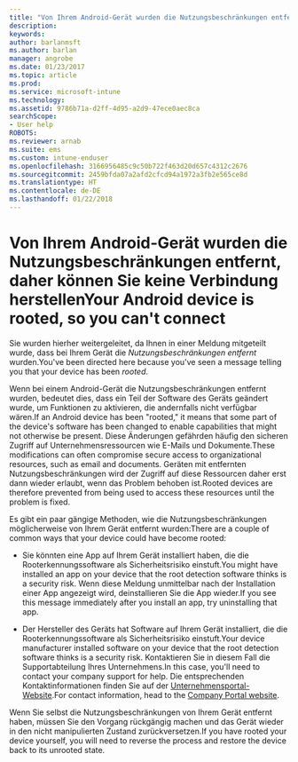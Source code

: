 ```yaml
---
title: "Von Ihrem Android-Gerät wurden die Nutzungsbeschränkungen entfernt, und es kann keine Verbindung hergestellt werden"
description: 
keywords: 
author: barlanmsft
ms.author: barlan
manager: angrobe
ms.date: 01/23/2017
ms.topic: article
ms.prod: 
ms.service: microsoft-intune
ms.technology: 
ms.assetid: 9786b71a-d2ff-4d95-a2d9-47ece0aec8ca
searchScope:
- User help
ROBOTS: 
ms.reviewer: arnab
ms.suite: ems
ms.custom: intune-enduser
ms.openlocfilehash: 3166956485c9c50b722f463d20d657c4312c2676
ms.sourcegitcommit: 2459bfda07a2afd2cfcd94a1972a3fb2e565ce8d
ms.translationtype: HT
ms.contentlocale: de-DE
ms.lasthandoff: 01/22/2018
---
```

# <a name="your-android-device-is-rooted-so-you-cant-connect"></a><span data-ttu-id="25133-102">Von Ihrem Android-Gerät wurden die Nutzungsbeschränkungen entfernt, daher können Sie keine Verbindung herstellen</span><span class="sxs-lookup"><span data-stu-id="25133-102">Your Android device is rooted, so you can't connect</span></span>

<span data-ttu-id="25133-103">Sie wurden hierher weitergeleitet, da Ihnen in einer Meldung mitgeteilt wurde, dass bei Ihrem Gerät die _Nutzungsbeschränkungen entfernt_ wurden.</span><span class="sxs-lookup"><span data-stu-id="25133-103">You've been directed here because you've seen a message telling you that your device has been _rooted_.</span></span>

<span data-ttu-id="25133-104">Wenn bei einem Android-Gerät die Nutzungsbeschränkungen entfernt wurden, bedeutet dies, dass ein Teil der Software des Geräts geändert wurde, um Funktionen zu aktivieren, die andernfalls nicht verfügbar wären.</span><span class="sxs-lookup"><span data-stu-id="25133-104">If an Android device has been "rooted," it means that some part of the device's software has been changed to enable capabilities that might not otherwise be present.</span></span> <span data-ttu-id="25133-105">Diese Änderungen gefährden häufig den sicheren Zugriff auf Unternehmensressourcen wie E-Mails und Dokumente.</span><span class="sxs-lookup"><span data-stu-id="25133-105">These modifications can often compromise secure access to organizational resources, such as email and documents.</span></span> <span data-ttu-id="25133-106">Geräten mit entfernten Nutzungsbeschränkungen wird der Zugriff auf diese Ressourcen daher erst dann wieder erlaubt, wenn das Problem behoben ist.</span><span class="sxs-lookup"><span data-stu-id="25133-106">Rooted devices are therefore prevented from being used to access these resources until the problem is fixed.</span></span>  

<span data-ttu-id="25133-107">Es gibt ein paar gängige Methoden, wie die Nutzungsbeschränkungen möglicherweise von Ihrem Gerät entfernt wurden:</span><span class="sxs-lookup"><span data-stu-id="25133-107">There are a couple of common ways that your device could have become rooted:</span></span>

- <span data-ttu-id="25133-108">Sie könnten eine App auf Ihrem Gerät installiert haben, die die Rooterkennungssoftware als Sicherheitsrisiko einstuft.</span><span class="sxs-lookup"><span data-stu-id="25133-108">You might have installed an app on your device that the root detection software thinks is a security risk.</span></span> <span data-ttu-id="25133-109">Wenn diese Meldung unmittelbar nach der Installation einer App angezeigt wird, deinstallieren Sie die App wieder.</span><span class="sxs-lookup"><span data-stu-id="25133-109">If you see this message immediately after you install an app, try uninstalling that app.</span></span>

- <span data-ttu-id="25133-110">Der Hersteller des Geräts hat Software auf Ihrem Gerät installiert, die die Rooterkennungssoftware als Sicherheitsrisiko einstuft.</span><span class="sxs-lookup"><span data-stu-id="25133-110">Your device manufacturer installed software on your device that the root detection software thinks is a security risk.</span></span> <span data-ttu-id="25133-111">Kontaktieren Sie in diesem Fall die Supportabteilung Ihres Unternehmens.</span><span class="sxs-lookup"><span data-stu-id="25133-111">In this case, you'll need to contact your company support for help.</span></span> <span data-ttu-id="25133-112">Die entsprechenden Kontaktinformationen finden Sie auf der [Unternehmensportal-Website](https://portal.manage.microsoft.com#HelpDeskDialog).</span><span class="sxs-lookup"><span data-stu-id="25133-112">For contact information, head to the [Company Portal website](https://portal.manage.microsoft.com#HelpDeskDialog).</span></span>

<span data-ttu-id="25133-113">Wenn Sie selbst die Nutzungsbeschränkungen von Ihrem Gerät entfernt haben, müssen Sie den Vorgang rückgängig machen und das Gerät wieder in den nicht manipulierten Zustand zurückversetzen.</span><span class="sxs-lookup"><span data-stu-id="25133-113">If you have rooted your device yourself, you will need to reverse the process and restore the device back to its unrooted state.</span></span>
